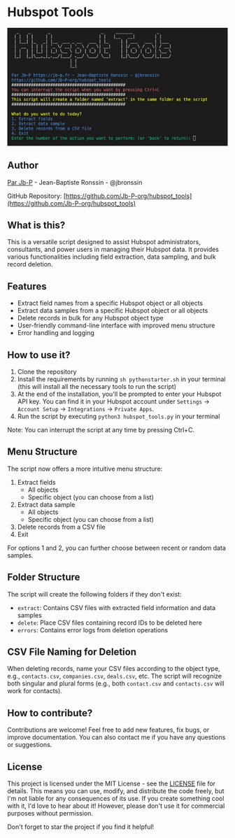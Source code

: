 # Hubspot Tools

![Hubspot Tools - Jb-P](hubspottools.jpg)

## Author

[Par Jb-P](https://jb-p.fr) - Jean-Baptiste Ronssin - @jbronssin

GitHub Repository: [https://github.com/Jb-P-org/hubspot_tools](https://github.com/Jb-P-org/hubspot_tools)

## What is this?

This is a versatile script designed to assist Hubspot administrators, consultants, and power users in managing their Hubspot data. It provides various functionalities including field extraction, data sampling, and bulk record deletion.

## Features

- Extract field names from a specific Hubspot object or all objects
- Extract data samples from a specific Hubspot object or all objects
- Delete records in bulk for any Hubspot object type
- User-friendly command-line interface with improved menu structure
- Error handling and logging

## How to use it?

1. Clone the repository
2. Install the requirements by running `sh pythonstarter.sh` in your terminal (this will install all the necessary tools to run the script)
3. At the end of the installation, you'll be prompted to enter your Hubspot API key. You can find it in your Hubspot account under `Settings` -> `Account Setup` -> `Integrations` -> `Private Apps`.
4. Run the script by executing `python3 hubspot_tools.py` in your terminal

Note: You can interrupt the script at any time by pressing Ctrl+C.

## Menu Structure

The script now offers a more intuitive menu structure:

1. Extract fields
   - All objects
   - Specific object (you can choose from a list)
2. Extract data sample
   - All objects
   - Specific object (you can choose from a list)
3. Delete records from a CSV file
4. Exit

For options 1 and 2, you can further choose between recent or random data samples.

## Folder Structure

The script will create the following folders if they don't exist:

- `extract`: Contains CSV files with extracted field information and data samples
- `delete`: Place CSV files containing record IDs to be deleted here
- `errors`: Contains error logs from deletion operations

## CSV File Naming for Deletion

When deleting records, name your CSV files according to the object type, e.g., `contacts.csv`, `companies.csv`, `deals.csv`, etc. The script will recognize both singular and plural forms (e.g., both `contact.csv` and `contacts.csv` will work for contacts).

## How to contribute?

Contributions are welcome! Feel free to add new features, fix bugs, or improve documentation. You can also contact me if you have any questions or suggestions.

## License

This project is licensed under the MIT License - see the [LICENSE](LICENSE) file for details. This means you can use, modify, and distribute the code freely, but I'm not liable for any consequences of its use. If you create something cool with it, I'd love to hear about it! However, please don't use it for commercial purposes without permission.

Don't forget to star the project if you find it helpful!
